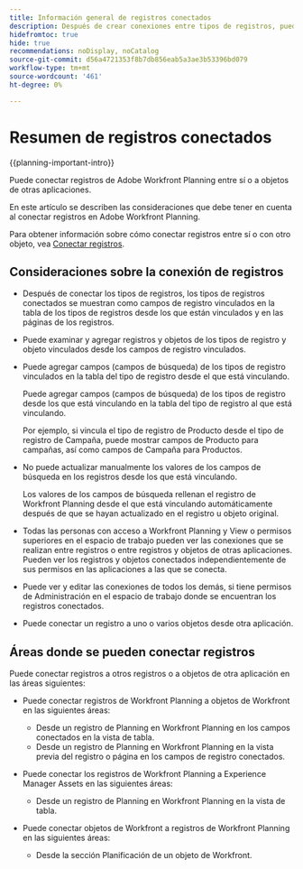 ```yaml
---
title: Información general de registros conectados
description: Después de crear conexiones entre tipos de registros, puede conectar registros individuales entre sí. En este artículo se describen las consideraciones que debe tener en cuenta al conectar registros en Adobe Workfront Planning.
hidefromtoc: true
hide: true
recommendations: noDisplay, noCatalog
source-git-commit: d56a4721353f8b7db856eab5a3ae3b53396bd079
workflow-type: tm+mt
source-wordcount: '461'
ht-degree: 0%

---
```



<!--update metadata at GA-->

# Resumen de registros conectados

{{planning-important-intro}}

Puede conectar registros de Adobe Workfront Planning entre sí o a objetos de otras aplicaciones.

En este artículo se describen las consideraciones que debe tener en cuenta al conectar registros en Adobe Workfront Planning.

Para obtener información sobre cómo conectar registros entre sí o con otro objeto, vea [Conectar registros](/help/quicksilver/planning/records/connect-records.md).


## Consideraciones sobre la conexión de registros

* Después de conectar los tipos de registros, los tipos de registros conectados se muestran como campos de registro vinculados en la tabla de los tipos de registros desde los que están vinculados y en las páginas de los registros.
* Puede examinar y agregar registros y objetos de los tipos de registro y objeto vinculados desde los campos de registro vinculados.
* Puede agregar campos (campos de búsqueda) de los tipos de registro vinculados en la tabla del tipo de registro desde el que está vinculando.

  Puede agregar campos (campos de búsqueda) de los tipos de registro desde los que está vinculando en la tabla del tipo de registro al que está vinculando.

  Por ejemplo, si vincula el tipo de registro de Producto desde el tipo de registro de Campaña, puede mostrar campos de Producto para campañas, así como campos de Campaña para Productos.
* No puede actualizar manualmente los valores de los campos de búsqueda en los registros desde los que está vinculando.

  Los valores de los campos de búsqueda rellenan el registro de Workfront Planning desde el que está vinculando automáticamente después de que se hayan actualizado en el registro u objeto original.

* Todas las personas con acceso a Workfront Planning y View o permisos superiores en el espacio de trabajo pueden ver las conexiones que se realizan entre registros o entre registros y objetos de otras aplicaciones. Pueden ver los registros y objetos conectados independientemente de sus permisos en las aplicaciones a las que se conecta.
* Puede ver y editar las conexiones de todos los demás, si tiene permisos de Administración en el espacio de trabajo donde se encuentran los registros conectados.
* Puede conectar un registro a uno o varios objetos desde otra aplicación. <!--For more information, see the "Connections types" section in the article [Connected record types overview](/help/quicksilver/planning/architecture/connect-record-types-overview.md). -->

## Áreas donde se pueden conectar registros

Puede conectar registros a otros registros o a objetos de otra aplicación en las áreas siguientes:

* Puede conectar registros de Workfront Planning a objetos de Workfront en las siguientes áreas:
   * Desde un registro de Planning en Workfront Planning en los campos conectados en la vista de tabla.
   * Desde un registro de Planning en Workfront Planning en la vista previa del registro o página en los campos de registro conectados.
  <!--
  * From a Planning record in Workfront Planning in the record preview or page in the connected record fields on the Details tab.
  * From a Planning record in the record's preview or page on the Connections tab.  -->

* Puede conectar los registros de Workfront Planning a Experience Manager Assets en las siguientes áreas:

   * Desde un registro de Planning en Workfront Planning en la vista de tabla.
  <!--* From a Planning record in the Connections tab on the record's preview or page.  -->

* Puede conectar objetos de Workfront a registros de Workfront Planning en las siguientes áreas:

   * Desde la sección Planificación de un objeto de Workfront.


